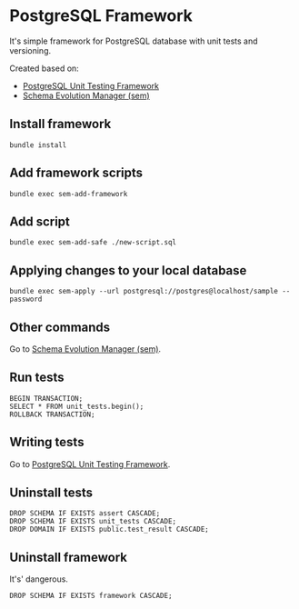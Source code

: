 # PostgreSQL Framework

It's simple framework for PostgreSQL database with unit tests and versioning.

Created based on:

- [PostgreSQL Unit Testing Framework](https://github.com/mixerp/plpgunit)
- [Schema Evolution Manager (sem)](https://github.com/mbryzek/schema-evolution-manager)

## Install framework

    bundle install

## Add framework scripts

    bundle exec sem-add-framework

## Add script

    bundle exec sem-add-safe ./new-script.sql

## Applying changes to your local database

    bundle exec sem-apply --url postgresql://postgres@localhost/sample --password

## Other commands

Go to [Schema Evolution Manager (sem)](https://github.com/mbryzek/schema-evolution-manager).

## Run tests

    BEGIN TRANSACTION;
    SELECT * FROM unit_tests.begin();
    ROLLBACK TRANSACTION;

## Writing tests

Go to [PostgreSQL Unit Testing Framework](https://github.com/mixerp/plpgunit).

## Uninstall tests

    DROP SCHEMA IF EXISTS assert CASCADE;
    DROP SCHEMA IF EXISTS unit_tests CASCADE;
    DROP DOMAIN IF EXISTS public.test_result CASCADE;

## Uninstall framework

It's' dangerous.

    DROP SCHEMA IF EXISTS framework CASCADE;

